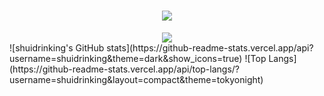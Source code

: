 <h1 align="center"> <img src="https://readme-typing-svg.herokuapp.com/?lines=欢迎，欢迎，还是XXX欢迎!&center=true&size=27"></h1>
<div align="center"> <img src="https://github-profile-trophy.vercel.app/?username=shuidrinking" /> </div>
![shuidrinking's GitHub stats](https://github-readme-stats.vercel.app/api?username=shuidrinking&theme=dark&show_icons=true)
![Top Langs](https://github-readme-stats.vercel.app/api/top-langs/?username=shuidrinking&layout=compact&theme=tokyonight)

